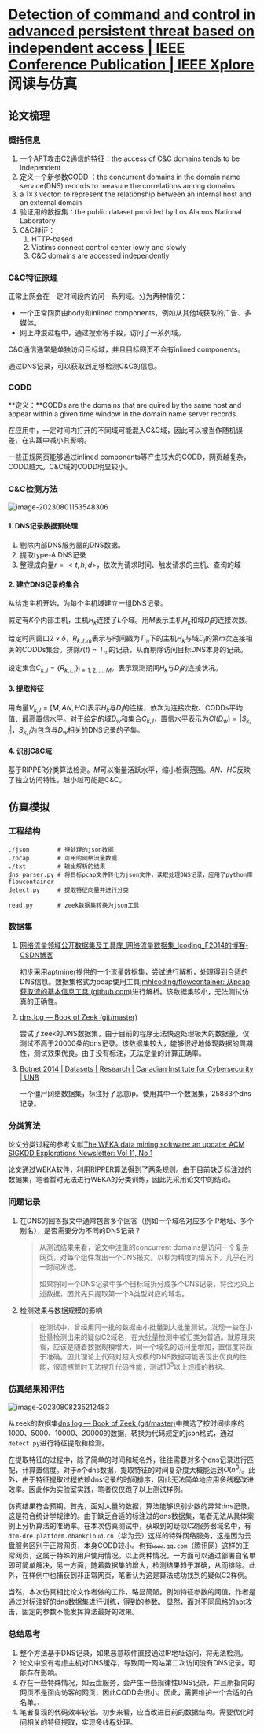 # [Detection of command and control in advanced persistent threat based on independent access | IEEE Conference Publication | IEEE Xplore](https://ieeexplore.ieee.org/document/7511197)阅读与仿真

## 论文梳理

### 概括信息

1. 一个APT攻击C2通信的特征：the access of C&C domains tends to be independent
2. 定义一个新参数CODD ：the concurrent domains in the domain name service(DNS) records to measure the correlations among domains 
3. a 1×3 vector: to represent the relationship between an internal host and an external domain
4. 验证用的数据集：the public dataset provided by Los Alamos National Laboratory  
5. C&C特征：
   1. HTTP-based
   2. Victims connect control center lowly and slowly  
   3. C&C domains are accessed independently  

### C&C特征原理

正常上网会在一定时间段内访问一系列域。分为两种情况：

* 一个正常网页由body和inlined components，例如从其他域获取的广告、多媒体。
* 网上冲浪过程中，通过搜索等手段，访问了一系列域。

C&C通信通常是单独访问目标域，并且目标网页不会有inlined components。

通过DNS记录，可以获取到足够检测C&C的信息。

### CODD

**定义：**CODDs are the domains that are quired by the same host and appear within a given time window in the domain name server records.

在应用中，一定时间内打开的不同域可能混入C&C域，因此可以被当作随机误差，在实践中减小其影响。

一些正规网页能够通过inlined components等产生较大的CODD，网页越复杂，CODD越大。C&C域的CODD明显较小。

### C&C检测方法

![image-20230801153548306](./assets/image-20230801153548306.png)

#### 1. DNS记录数据预处理

1. 剔除内部DNS服务器的DNS数据。
2. 提取type-A DNS记录
3. 整理成向量$r=<t,h,d>$，依次为请求时间、触发请求的主机、查询的域

#### 2. 建立DNS记录的集合

从给定主机开始，为每个主机域建立一组DNS记录。

假定有$K$个内部主机，主机$H_k$连接了$L$个域。用$M$表示主机$H_k$和域$D_l$的连接次数。

给定时间窗口$2\times\delta$，$R_{k,l,m}$表示与时间戳为$T_m$下的主机$H_k$与域$D_l$的第$m$次连接相关的CODDs集合。排除$r(t)=T_m$的记录，从而剔除访问目标DNS本身的记录。

设定集合$C_{k,l}=\{R_{k,l,i}\}_{i=1,2,\dots,M}$。表示观测期间$H_k$与$D_l$的连接状况。

#### 3. 提取特征

用向量$V_{k,l}=[M,AN,HC]$表示$H_k$与$D_l$的连接，依次为连接次数、CODDs平均值、最高置信水平。对于给定的域$D_w$和集合$C_{k,l}$，置信水平表示为$CI(D_w)=|S_{k,l}|$，$S_{k,l}$为包含与$D_w$相关的DNS记录的子集。

#### 4. 识别C&C域

基于RIPPER分类算法检测。$M$可以衡量活跃水平，缩小检索范围。$AN$、$HC$反映了独立访问特性，越小越可能是C&C。

## 仿真模拟

### 工程结构

```
./json        # 待处理的json数据
./pcap        # 可用的网络流量数据
./txt         # 输出解析的结果
dns_parser.py # 将目标pcap文件转化为json文件，读取处理DNS记录，应用了python库flowcontainer
detect.py     # 提取特征向量并进行分类
```

```
read.py       # zeek数据集转换为json工具
```



### 数据集

1. [网络流量领域公开数据集及工具库_网络流量数据集_Icoding_F2014的博客-CSDN博客](https://blog.csdn.net/jmh1996/article/details/90666499)

   初步采用aptminer提供的一个流量数据集，尝试进行解析，处理得到合适的DNS信息。数据集格式为pcap使用工具[jmhIcoding/flowcontainer: 从pcap获取流的基本信息工具 (github.com)](https://github.com/jmhIcoding/flowcontainer)进行解析。该数据集较小，无法测试仿真的正确性。

2. [dns.log — Book of Zeek (git/master)](https://docs.zeek.org/en/master/logs/dns.html)

   尝试了zeek的DNS数据集，由于目前的程序无法快速处理极大的数据量，仅测试不高于20000条的dns记录。该数据集较大，能够很好地体现数据的周期性，测试效果优良。由于没有标注，无法定量的计算正确率。

3. [Botnet 2014 | Datasets | Research | Canadian Institute for Cybersecurity | UNB](https://www.unb.ca/cic/datasets/botnet.html)

   一个僵尸网络数据集，标注好了恶意ip。使用其中一个数据集，25883个dns记录。

   

### 分类算法

论文分类过程的参考文献[The WEKA data mining software: an update: ACM SIGKDD Explorations Newsletter: Vol 11, No 1](https://dl.acm.org/doi/abs/10.1145/1656274.1656278)

论文通过WEKA软件，利用RIPPER算法得到了两条规则。由于目前缺乏标注过的数据集，笔者暂时无法进行WEKA的分类训练，因此先采用论文中的结论。

### 问题记录

1. 在DNS的回答报文中通常包含多个回答（例如一个域名对应多个IP地址、多个别名），是否需要分为不同的DNS记录？

   > 从测试结果来看，论文中注重的concurrent domains是访问一个复杂网页，对每个组件发出一个DNS报文。以秒为精度的情况下，几乎在同一时间发送。
   >
   > 如果将同一个DNS记录中多个目标域拆分成多个DNS记录，将会污染上述数据，因此先只提取第一个A类型对应的域名。

2. 检测效果与数据规模的影响

   > 在测试中，曾经用同一批的数据由小批量到大批量测试。发现一些在小批量检测出来的疑似C2域名，在大批量检测中被归类为普通。就原理来看，应该是随着数据规模增大，同一个域名的访问量增加，置信度将趋于准确。因此理论上代码对超大规模的DNS数据可能表现出优良的性能，很遗憾暂时无法提升代码性能，测试$10^5$以上规模的数据。

### 仿真结果和评估

![image-20230808235212483](./assets/image-20230808235212483.png)

从zeek的数据集[dns.log — Book of Zeek (git/master)](https://docs.zeek.org/en/master/logs/dns.html)中摘选了按时间排序的1000、5000、10000、20000的数据，转换为代码规定的json格式，通过`detect.py`进行特征提取和检测。

在提取特征的过程中，除了简单的时间和域名外，往往需要对多个dns记录进行匹配，计算置信度。对于$n$个dns数据，提取特征的时间复杂度大概能达到$O(n^3)$。此外，由于特征提取过程依赖dns记录的时间排序，因此无法简单地应用多线程改进效率。因此作为实验室实践，笔者仅仅跑了以上测试样例。

仿真结果符合预期。首先，面对大量的数据，算法能够识别少数的异常dns记录，这是符合统计学规律的。由于缺乏合适的标注过的dns数据集，笔者无法从具体案例上分析算法的准确率。在本次仿真测试中，获取到的疑似C2服务器域名中，有`dtm-dre.platform.dbankcloud.cn`（华为云）这样的特殊网络服务，这是因为云盘服务区别于正常网页，本身CODD较小。也有`www.qq.com`（腾讯网）这样的正常网页，这属于特殊的用户使用情况。以上两种情况，一方面可以通过部署白名单即可简单解决，另一方面，随着数据集的增大，检测结果趋于准确，从而排除。此外，在样例中也捕获到非正常网页，笔者认为这是算法成功找到的疑似C2样例。

当然，本次仿真相比论文作者做的工作，略显简陋。例如特征参数的阈值，作者是通过对标注好的dns数据集进行训练，得到的参数。  显然，面对不同风格的apt攻击，固定的参数不能发挥算法最好的效果。

### 总结思考

1. 整个方法基于DNS记录，如果恶意软件直接通过IP地址访问，将无法检测。
2. 论文中没有考虑主机对DNS缓存，导致同一网站第二次访问没有DNS记录。可能存在影响。
3. 存在一些特殊情况，如云盘服务，会产生一些规律性DNS记录，并且所指向的网页不是面向访客的网页，因此CODD会很小。因此，需要维护一个合适的白名单。、
4. 笔者复现的代码效率较低。初步来看，应当改进目前的数据结构。需要优化时间相关的特征提取，实现多线程处理。